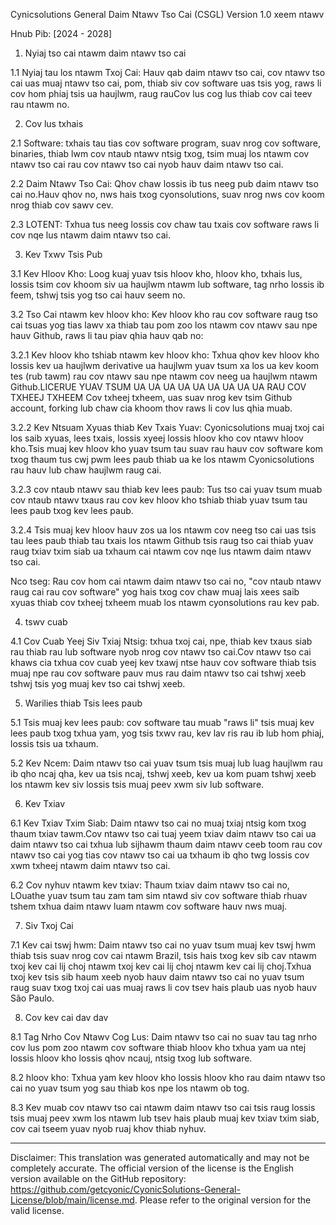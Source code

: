Cynicsolutions General Daim Ntawv Tso Cai (CSGL)
Version 1.0 xeem ntawv

Hnub Pib: [2024 - 2028]

1. Nyiaj tso cai ntawm daim ntawv tso cai

1.1 Nyiaj tau los ntawm Txoj Cai: Hauv qab daim ntawv tso cai, cov ntawv tso cai uas muaj ntawv tso cai, pom, thiab siv cov software uas tsis yog, raws li cov hom phiaj tsis ua haujlwm, raug rauCov lus cog lus thiab cov cai teev rau ntawm no.

2. Cov lus txhais

2.1 Software: txhais tau tias cov software program, suav nrog cov software, binaries, thiab lwm cov ntaub ntawv ntsig txog, tsim muaj los ntawm cov ntawv tso cai rau cov ntawv tso cai nyob hauv daim ntawv tso cai.

2.2 Daim Ntawv Tso Cai: Qhov chaw lossis ib tus neeg pub daim ntawv tso cai no.Hauv qhov no, nws hais txog cyonsolutions, suav nrog nws cov koom nrog thiab cov sawv cev.

2.3 LOTENT: Txhua tus neeg lossis cov chaw tau txais cov software raws li cov nqe lus ntawm daim ntawv tso cai.

3. Kev Txwv Tsis Pub

3.1 Kev Hloov Kho: Loog kuaj yuav tsis hloov kho, hloov kho, txhais lus, lossis tsim cov khoom siv ua haujlwm ntawm lub software, tag nrho lossis ib feem, tshwj tsis yog tso cai hauv seem no.

3.2 Tso Cai ntawm kev hloov kho: Kev hloov kho rau cov software raug tso cai tsuas yog tias lawv xa thiab tau pom zoo los ntawm cov ntawv sau npe hauv Github, raws li tau piav qhia hauv qab no:

3.2.1 Kev hloov kho tshiab ntawm kev hloov kho: Txhua qhov kev hloov kho lossis kev ua haujlwm derivative ua haujlwm yuav tsum xa los ua kev koom tes (rub tawm) rau cov ntawv sau npe ntawm cov neeg ua haujlwm ntawm Github.LICERUE YUAV TSUM UA UA UA UA UA UA UA UA UA RAU COV TXHEEJ TXHEEM Cov txheej txheem, uas suav nrog kev tsim Github account, forking lub chaw cia khoom thov raws li cov lus qhia muab.

3.2.2 Kev Ntsuam Xyuas thiab Kev Txais Yuav: Cyonicsolutions muaj txoj cai los saib xyuas, lees txais, lossis xyeej lossis hloov kho cov ntawv hloov kho.Tsis muaj kev hloov kho yuav tsum tau suav rau hauv cov software kom txog thaum tus cwj pwm lees paub thiab ua ke los ntawm Cyonicsolutions rau hauv lub chaw haujlwm raug cai.

3.2.3 cov ntaub ntawv sau thiab kev lees paub: Tus tso cai yuav tsum muab cov ntaub ntawv txaus rau cov kev hloov kho tshiab thiab yuav tsum tau lees paub txog kev lees paub.

3.2.4 Tsis muaj kev hloov hauv zos ua los ntawm cov neeg tso cai uas tsis tau lees paub thiab tau txais los ntawm Github tsis raug tso cai thiab yuav raug txiav txim siab ua txhaum cai ntawm cov nqe lus ntawm daim ntawv tso cai.

Nco tseg: Rau cov hom cai ntawm daim ntawv tso cai no, "cov ntaub ntawv raug cai rau cov software" yog hais txog cov chaw muaj lais xees saib xyuas thiab cov txheej txheem muab los ntawm cyonsolutions rau kev pab.

4. tswv cuab

4.1 Cov Cuab Yeej Siv Txiaj Ntsig: txhua txoj cai, npe, thiab kev txaus siab rau thiab rau lub software nyob nrog cov ntawv tso cai.Cov ntawv tso cai khaws cia txhua cov cuab yeej kev txawj ntse hauv cov software thiab tsis muaj npe rau cov software pauv mus rau daim ntawv tso cai tshwj xeeb tshwj tsis yog muaj kev tso cai tshwj xeeb.

5. Warilies thiab Tsis lees paub

5.1 Tsis muaj kev lees paub: cov software tau muab "raws li" tsis muaj kev lees paub txog txhua yam, yog tsis txwv rau, kev lav ris rau ib lub hom phiaj, lossis tsis ua txhaum.

5.2 Kev Ncem: Daim ntawv tso cai yuav tsum tsis muaj lub luag haujlwm rau ib qho ncaj qha, kev ua tsis ncaj, tshwj xeeb, kev ua kom puam tshwj xeeb los ntawm kev siv lossis tsis muaj peev xwm siv lub software.

6. Kev Txiav

6.1 Kev Txiav Txim Siab: Daim ntawv tso cai no muaj txiaj ntsig kom txog thaum txiav tawm.Cov ntawv tso cai tuaj yeem txiav daim ntawv tso cai ua daim ntawv tso cai txhua lub sijhawm thaum daim ntawv ceeb toom rau cov ntawv tso cai yog tias cov ntawv tso cai ua txhaum ib qho twg lossis cov xwm txheej ntawm daim ntawv tso cai.

6.2 Cov nyhuv ntawm kev txiav: Thaum txiav daim ntawv tso cai no, LOuathe yuav tsum tau zam tam sim ntawd siv cov software thiab rhuav tshem txhua daim ntawv luam ntawm cov software hauv nws muaj.

7. Siv Txoj Cai

7.1 Kev cai tswj hwm: Daim ntawv tso cai no yuav tsum muaj kev tswj hwm thiab tsis suav nrog cov cai ntawm Brazil, tsis hais txog kev sib cav ntawm txoj kev cai lij choj ntawm txoj kev cai lij choj ntawm kev cai lij choj.Txhua txoj kev tsis sib haum xeeb nyob hauv daim ntawv tso cai no yuav tsum raug suav txog txoj cai uas muaj raws li cov tsev hais plaub uas nyob hauv São Paulo.

8. Cov kev cai dav dav

8.1 Tag Nrho Cov Ntawv Cog Lus: Daim ntawv tso cai no suav tau tag nrho cov lus pom zoo ntawm cov software thiab hloov kho txhua yam ua ntej lossis hloov kho lossis qhov ncauj, ntsig txog lub software.

8.2 hloov kho: Txhua yam kev hloov kho lossis hloov kho rau daim ntawv tso cai no yuav tsum yog sau thiab kos npe los ntawm ob tog.

8.3 Kev muab cov ntawv tso cai ntawm daim ntawv tso cai tsis raug lossis tsis muaj peev xwm los ntawm lub tsev hais plaub muaj kev txiav txim siab, cov cai tseem yuav nyob ruaj khov thiab nyhuv.

---
Disclaimer: This translation was generated automatically and may not be completely accurate. The official version of the license is the English version available on the GitHub repository: https://github.com/getcyonic/CyonicSolutions-General-License/blob/main/license.md. Please refer to the original version for the valid license.